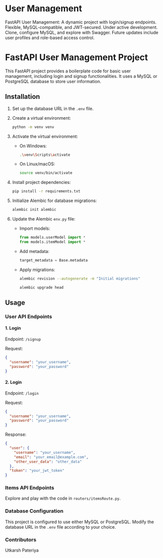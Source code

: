 # User Management
FastAPI User Management: A dynamic project with login/signup endpoints. Flexible, MySQL-compatible, and JWT-secured. Under active development. Clone, configure MySQL, and explore with Swagger. Future updates include user profiles and role-based access control.

# FastAPI User Management Project

This FastAPI project provides a boilerplate code for basic user management, including login and signup functionalities. It uses a MySQL or PostgreSQL database to store user information.

## Installation

1. Set up the database URL in the `.env` file.

2. Create a virtual environment:

    ```bash
    python -m venv venv
    ```

3. Activate the virtual environment:

    - On Windows:

        ```bash
        .\venv\Scripts\activate
        ```

    - On Linux/macOS:

        ```bash
        source venv/bin/activate
        ```

4. Install project dependencies:

    ```bash
    pip install -r requirements.txt
    ```

5. Initialize Alembic for database migrations:

    ```bash
    alembic init alembic
    ```

6. Update the Alembic `env.py` file:

    - Import models:

        ```python
        from models.userModel import *
        from models.itemModel import *
        ```

    - Add metadata:

        ```python
        target_metadata = Base.metadata
        ```

   - Apply migrations:

      ```bash
      alembic revision --autogenerate -m "Initial migrations"
      ```

      ```bash
      alembic upgrade head
      ```



## Usage

### User API Endpoints

#### 1. Login

Endpoint: `/signup`

Request:
```json
{
  "username": "your_username",
  "password": "your_password"
}
```

#### 2. Login

Endpoint: `/login`

Request:
```json
{
  "username": "your_username",
  "password": "your_password"
}
```

Response:
```json
{
  "user": {
    "username": "your_username",
    "email": "your_email@example.com",
    "other_user_data": "other_data"
  },
  "token": "your_jwt_token"
}
```

### Items API Endpoints
Explore and play with the code in `routers/itemsRoute.py`.

### Database Configuration
This project is configured to use either MySQL or PostgreSQL. Modify the database URL in the `.env` file according to your choice.

###   Contributors
Utkarsh Pateriya